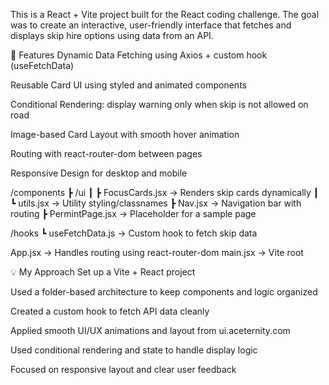 This is a React + Vite project built for the React coding challenge. The goal was to create an interactive, user-friendly interface that fetches and displays skip hire options using data from an API.
 


🚀 Features
Dynamic Data Fetching using Axios + custom hook (useFetchData)

Reusable Card UI using styled and animated components

Conditional Rendering: display warning only when skip is not allowed on road

Image-based Card Layout with smooth hover animation

Routing with react-router-dom between pages

Responsive Design for desktop and mobile



/components
 ┣ /ui
 ┃ ┣ FocusCards.jsx     → Renders skip cards dynamically
 ┃ ┗ utils.jsx          → Utility styling/classnames
 ┣ Nav.jsx              → Navigation bar with routing
 ┣ PermintPage.jsx      → Placeholder for a sample page

/hooks
 ┗ useFetchData.js      → Custom hook to fetch skip data

App.jsx                 → Handles routing using react-router-dom
main.jsx                → Vite root



💡 My Approach
Set up a Vite + React project

Used a folder-based architecture to keep components and logic organized

Created a custom hook to fetch API data cleanly

Applied smooth UI/UX animations and layout from ui.aceternity.com

Used conditional rendering and state to handle display logic

Focused on responsive layout and clear user feedback
